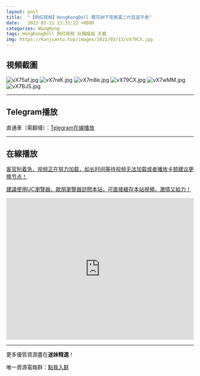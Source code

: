 ```yaml
---
layout: post
title:  "【网红视频】HongKongDoll 樱花树下宅男富二代狂追不舍"
date:   2022-03-11 13:31:22 +0800
categories: WangHong
tags: HongKongDoll 网红视频 玩偶姐姐 无套
img: https://kanjiantu.top/images/2022/03/11/vX79CX.jpg
---
```



## 視頻截圖

![vX75af.jpg](https://kanjiantu.top/images/2022/03/11/vX75af.jpg)
![vX7reK.jpg](https://kanjiantu.top/images/2022/03/11/vX7reK.jpg)
![vX7m8e.jpg](https://kanjiantu.top/images/2022/03/11/vX7m8e.jpg)
![vX79CX.jpg](https://kanjiantu.top/images/2022/03/11/vX79CX.jpg)
![vX7wMM.jpg](https://kanjiantu.top/images/2022/03/11/vX7wMM.jpg)
![vX7BJS.jpg](https://kanjiantu.top/images/2022/03/11/vX7BJS.jpg)


* * *
## Telegram播放

直通車（需翻墻）：[Telegram在線播放](https://t.me/mimeijingxuan/30)

* * *
## 在線播放
<u>客官别着急，视频正在努力加载，如长时间等待视频无法加载或者播放卡顿建议更换节点！</u>

<u>建議使用UC瀏覽器、歐朋瀏覽器訪問本站，可直接緩存本站視頻，激情又給力！</u>
<iframe width="100%" height="380" src="https://www.xvideos.com/embedframe/68974109" frameborder="0" allowfullscreen> </iframe>

* * *
更多優質資源盡在**迷妹精選**！

唯一資源電報群：[點我入群](https://t.me/mimeijingxuan)


